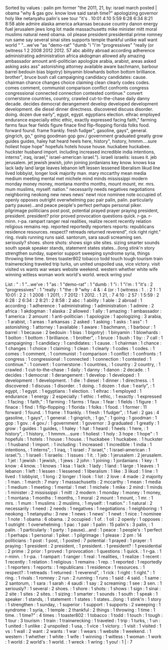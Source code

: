 Sorted by values :
palin pm former "the 2011, 21, by: israel march posted | obama "why & gas gov. know love said sarah time?" apologizing governor holy like netanyahu palin's see tour "it's . 10:01 4:10 5:59 6:28 6:34 8:21 8:58 able admire alaska america arkansas because country danon energy fuel jerusalem jews long lot made massachusetts mike minister mitt moral muslims natural need obama. oil please president presidential prime romney run same say several sinai sites supports temple thankful unlike wall want world " "...we've "as "demo-rat" "dumb "i "i'm "progressives" "really (or (witness 1 2 2008 2012 2012. 57 abc ability abroad according adherence administrating administration africa akdogman allowed ally amazing ambassador amount anti-politician apologize arabia, arabist, areas asked asking asks ass" astonishing attorney available aware bachmann, barbour barrel bedouin bias bigotry) binyamin blowhards bolton bottom brilliance. brother", bruce bush call campaigning candidacy candidates: cause. chairman chance changes choice claiming clean clearly codes codes. comes comment, communist comparison conflict confronts congress congressional connected connection contested continue." convert cornerstone countries, country, crawled cut-to-the-chase daily danny decade. decides democrat derangement develop developed development development. die diesel dinner directness. discovered discuss disorder. doing. dozen due early", egypt, egypt. egyptians election. elhrac employed endurance especially ethic ethic, exactly expressed facing faith," farming farms faux fear fields figure finace find flip-flopping florida folks food. forward found. frame frankly. fresh fudger", gasoline, gays", general. gingrich, go," going goodman gop gov./ government graduated greatly grow guides guides, haley hat heard heels here, history", history, hmmm....sure holiest hope hope" hopefuls hotels house house. huckabee huckabee. huckster husband import. including increased incredible india intentions, interns", iraq, israel," israel-american israel."). israeli israelis: issues it. jeb jerusalem. jet jewish jewish, john joining jordanians key know. knows ksa lack lady land large leaves lebanon left lessen lessened liberalism likud line lived lobbyist, longer look majority man. mary mccarthy mean media medium meeting mental met michele mind minds mississippi modern monday money money, montana months months, mount mount, mr. mrs. mum muslims, myself: nation." necessarily needs negatives negotiations neighboring neokong new news news' newt nice nominee note occupied of. openly opposes outright overwhelming pac pair palin, palin. particularly party pause)...and peace people's perfect perhaps personal piker. pilgrimage politicians post post, potential prayed prayer praying president, president. president? prior proved provocation questions quick. r-ga. r-minn. r-pa. rampart ranger real realities, realize recent recently relation religious remains rep. reported reportedly reporters reports: republicans residence resources. respect? retreads returned reverend", rick right right." ring. rivals running runs said. santorum, sara saudi screaming sen. seriously? shoes. shore shots: shows sign site sites. sizing smarter sounds south speak speaker stands, statement states states...(long stink'n story strengthen sunday, superior support sweeping syndrome syria, things throwing time time. times toaster802 tobacco todd touch tough tourism train trainwrecking traveled trip turks, un united unspoiled usa, vice victory. visit visited vs wants war wears website weekend. western whether white wife winning witless woman work world's world. wreck wring you! 

List :
" : 1
"...we've : 1
"as : 1
"demo-rat" : 1
"dumb : 1
"i : 1
"i'm : 1
"it's : 2
"progressives" : 1
"really : 1
"the : 9
"why : 4
& : 4
(or : 1
(witness : 1
. : 2
1 : 1
10:01 : 2
2 : 1
2008 : 1
2011, : 7
2012 : 1
2012. : 1
21, : 7
4:10 : 2
57 : 1
5:59 : 2
6:28 : 2
6:34 : 2
8:21 : 2
8:58 : 2
abc : 1
ability : 1
able : 2
abroad : 1
according : 1
adherence : 1
administrating : 1
administration : 1
admire : 2
africa : 1
akdogman : 1
alaska : 2
allowed : 1
ally : 1
amazing : 1
ambassador : 1
america : 2
amount : 1
anti-politician : 1
apologize : 1
apologizing : 3
arabia, : 1
arabist, : 1
areas : 1
arkansas : 2
asked : 1
asking : 1
asks : 1
ass" : 1
astonishing : 1
attorney : 1
available : 1
aware : 1
bachmann, : 1
barbour : 1
barrel : 1
because : 2
bedouin : 1
bias : 1
bigotry) : 1
binyamin : 1
blowhards : 1
bolton : 1
bottom : 1
brilliance. : 1
brother", : 1
bruce : 1
bush : 1
by: : 7
call : 1
campaigning : 1
candidacy : 1
candidates: : 1
cause. : 1
chairman : 1
chance : 1
changes : 1
choice : 1
claiming : 1
clean : 1
clearly : 1
codes : 1
codes. : 1
comes : 1
comment, : 1
communist : 1
comparison : 1
conflict : 1
confronts : 1
congress : 1
congressional : 1
connected : 1
connection : 1
contested : 1
continue." : 1
convert : 1
cornerstone : 1
countries, : 1
country : 2
country, : 1
crawled : 1
cut-to-the-chase : 1
daily : 1
danny : 1
danon : 2
decade. : 1
decides : 1
democrat : 1
derangement : 1
develop : 1
developed : 1
development : 1
development. : 1
die : 1
diesel : 1
dinner : 1
directness. : 1
discovered : 1
discuss : 1
disorder. : 1
doing. : 1
dozen : 1
due : 1
early", : 1
egypt, : 1
egypt. : 1
egyptians : 1
election. : 1
elhrac : 1
employed : 1
endurance : 1
energy : 2
especially : 1
ethic : 1
ethic, : 1
exactly : 1
expressed : 1
facing : 1
faith," : 1
farming : 1
farms : 1
faux : 1
fear : 1
fields : 1
figure : 1
finace : 1
find : 1
flip-flopping : 1
florida : 1
folks : 1
food. : 1
former : 11
forward : 1
found. : 1
frame : 1
frankly. : 1
fresh : 1
fudger", : 1
fuel : 2
gas : 4
gasoline, : 1
gays", : 1
general. : 1
gingrich, : 1
go," : 1
going : 1
goodman : 1
gop : 1
gov. : 4
gov./ : 1
government : 1
governor : 3
graduated : 1
greatly : 1
grow : 1
guides : 1
guides, : 1
haley : 1
hat : 1
heard : 1
heels : 1
here, : 1
history", : 1
history, : 1
hmmm....sure : 1
holiest : 1
holy : 3
hope : 1
hope" : 1
hopefuls : 1
hotels : 1
house : 1
house. : 1
huckabee : 1
huckabee. : 1
huckster : 1
husband : 1
import. : 1
including : 1
increased : 1
incredible : 1
india : 1
intentions, : 1
interns", : 1
iraq, : 1
israel : 7
israel," : 1
israel-american : 1
israel."). : 1
israeli : 1
israelis: : 1
issues : 1
it. : 1
jeb : 1
jerusalem : 2
jerusalem. : 1
jet : 1
jewish : 1
jewish, : 1
jews : 2
john : 1
joining : 1
jordanians : 1
key : 1
know : 4
know. : 1
knows : 1
ksa : 1
lack : 1
lady : 1
land : 1
large : 1
leaves : 1
lebanon : 1
left : 1
lessen : 1
lessened : 1
liberalism : 1
like : 3
likud : 1
line : 1
lived : 1
lobbyist, : 1
long : 2
longer : 1
look : 1
lot : 2
love : 4
made : 2
majority : 1
man. : 1
march : 7
mary : 1
massachusetts : 2
mccarthy : 1
mean : 1
media : 1
medium : 1
meeting : 1
mental : 1
met : 1
michele : 1
mike : 2
mind : 1
minds : 1
minister : 2
mississippi : 1
mitt : 2
modern : 1
monday : 1
money : 1
money, : 1
montana : 1
months : 1
months, : 1
moral : 2
mount : 1
mount, : 1
mr. : 1
mrs. : 1
mum : 1
muslims : 2
muslims, : 1
myself: : 1
nation." : 1
natural : 2
necessarily : 1
need : 2
needs : 1
negatives : 1
negotiations : 1
neighboring : 1
neokong : 1
netanyahu : 3
new : 1
news : 1
news' : 1
newt : 1
nice : 1
nominee : 1
note : 1
obama : 6
obama. : 2
occupied : 1
of. : 1
oil : 2
openly : 1
opposes : 1
outright : 1
overwhelming : 1
pac : 1
pair : 1
palin : 15
palin's : 3
palin, : 1
palin. : 1
particularly : 1
party : 1
pause)...and : 1
peace : 1
people's : 1
perfect : 1
perhaps : 1
personal : 1
piker. : 1
pilgrimage : 1
please : 2
pm : 14
politicians : 1
post : 1
post, : 1
posted : 7
potential : 1
prayed : 1
prayer : 1
praying : 1
president : 2
president, : 1
president. : 1
president? : 1
presidential : 2
prime : 2
prior : 1
proved : 1
provocation : 1
questions : 1
quick. : 1
r-ga. : 1
r-minn. : 1
r-pa. : 1
rampart : 1
ranger : 1
real : 1
realities, : 1
realize : 1
recent : 1
recently : 1
relation : 1
religious : 1
remains : 1
rep. : 1
reported : 1
reportedly : 1
reporters : 1
reports: : 1
republicans : 1
residence : 1
resources. : 1
respect? : 1
retreads : 1
returned : 1
reverend", : 1
rick : 1
right : 1
right." : 1
ring. : 1
rivals : 1
romney : 2
run : 2
running : 1
runs : 1
said : 4
said. : 1
same : 2
santorum, : 1
sara : 1
sarah : 4
saudi : 1
say : 2
screaming : 1
see : 3
sen. : 1
seriously? : 1
several : 2
shoes. : 1
shore : 1
shots: : 1
shows : 1
sign : 1
sinai : 2
site : 1
sites : 2
sites. : 1
sizing : 1
smarter : 1
sounds : 1
south : 1
speak : 1
speaker : 1
stands, : 1
statement : 1
states : 1
states...(long : 1
stink'n : 1
story : 1
strengthen : 1
sunday, : 1
superior : 1
support : 1
supports : 2
sweeping : 1
syndrome : 1
syria, : 1
temple : 2
thankful : 2
things : 1
throwing : 1
time : 1
time. : 1
time?" : 4
times : 1
toaster802 : 1
tobacco : 1
todd : 1
touch : 1
tough : 1
tour : 3
tourism : 1
train : 1
trainwrecking : 1
traveled : 1
trip : 1
turks, : 1
un : 1
united : 1
unlike : 2
unspoiled : 1
usa, : 1
vice : 1
victory. : 1
visit : 1
visited : 1
vs : 1
wall : 2
want : 2
wants : 1
war : 1
wears : 1
website : 1
weekend. : 1
western : 1
whether : 1
white : 1
wife : 1
winning : 1
witless : 1
woman : 1
work : 1
world : 2
world's : 1
world. : 1
wreck : 1
wring : 1
you! : 1
| : 7
